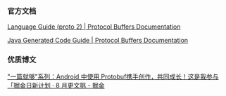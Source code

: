 ### 官方文档

[Language Guide (proto 2) | Protocol Buffers Documentation](https://protobuf.dev/programming-guides/proto2/)

[Java Generated Code Guide | Protocol Buffers Documentation](https://protobuf.dev/reference/java/java-generated/)

### 优质博文

[&quot;一篇就够&quot;系列：Android 中使用 Protobuf携手创作，共同成长！这是我参与「掘金日新计划 · 8 月更文挑 - 掘金](https://juejin.cn/post/7135365943282122765)


